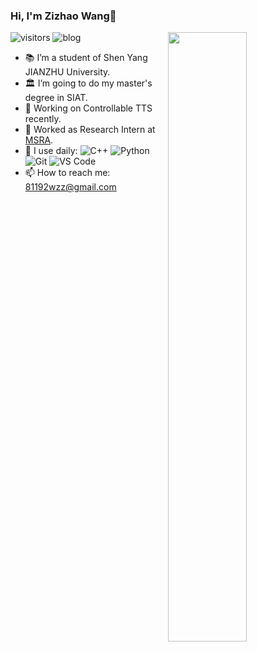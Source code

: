 ### Hi, I'm Zizhao Wang👋 
![visitors](https://visitor-badge.glitch.me/badge?page_id=ZizhaoWang-s-Warehouse.README)
![blog](https://img.shields.io/badge/blog-https%3A%2F%2Fblog.csdn.net%2Fjunbaba__%3Fspm%3D1010.2135.3001.5113-red)
<img align="right" width="50%" src="https://github-readme-stats.vercel.app/api?username=ZizhaoWa&show_icons=true">

- 📚 I’m a student of Shen Yang JIANZHU University.
- 🏛 I’m going to do my master's degree in SIAT.
- 🔭 Working on Controllable TTS recently.
- :briefcase: Worked as Research Intern at [MSRA](https://www.microsoft.com/en-us/research/).
- 🚀 I use daily:
![C++](https://img.shields.io/badge/-C++-8fcfd1?style=plastic&logo=C++)
![Python](https://img.shields.io/badge/-Python-3f4441?style=plastic&logo=Python)
![Git](https://img.shields.io/badge/-Git-black?style=plastic&logo=git)
![VS Code](https://img.shields.io/badge/-VS%20Code-007ACC?style=plastic&logo=visual-studio-code)
- 📫 How to reach me: 81192wzz@gmail.com

